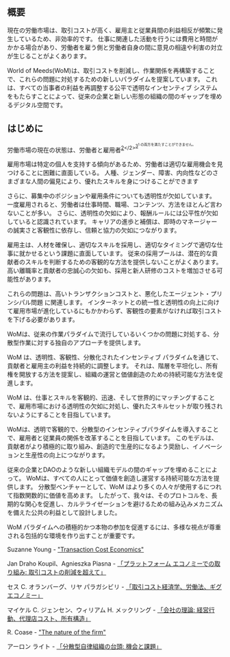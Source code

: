 ## 概要

現在の労働市場は、取引コストが高く、雇用主と従業員間の利益相反が頻繁に発生しているため、非効率的です。 仕事に関連した活動を行うには費用と時間がかかる場合があり、労働者を雇う側と労働者自身の間に意見の相違や利害の対立が生じることがよくあります。

World of Meeds(WoM)は、取引コストを削減し、作業関係を再構築することで、これらの問題に対処するための新しいパラダイムを提案しています。 これは、すべての当事者の利益を再調整する公平で透明なインセンティブ システムをもたらすことによって、従来の企業と新しい形態の組織の間のギャップを埋めるデジタル空間です。

## はじめに

労働市場の現在の状態は、労働者と雇用者<sup id="fnref:1"></sup></a></sup><sup id="fnref:2"><a href="#fn:2" class="footnote-ref">2</a></2><sup id="fnref:3"><a href="#fn:3" class="footnote-ref">3</a><sup id="fnref:1">1 の両方を満たすことができません。 </p> 

<p spaces-before="0">
  雇用市場は特定の個人を支持する傾向があるため、労働者は適切な雇用機会を見つけることに困難に直面している。 人種、ジェンダー、障害、内向性などのさまざまな人間の偏見により、優れたスキルを身につけることができます
</p>

<p spaces-before="0">
  さらに、募集中のポジションや雇用条件についても透明性が欠如しています。 一度雇用されると、労働者は仕事時間、職場、コンテンツ、方法をほとんど言わないことが多い。 さらに、透明性の欠如により、報酬ルールには公平性が欠如していると認識されています。 キャリアの進歩と補償は、即時のマネージャーの誠実さと客観性に依存し、信頼と協力の欠如につながります。
</p>

<p spaces-before="0">
  雇用主は、人材を確保し、適切なスキルを採用し、適切なタイミングで適切な仕事に就かせるという課題に直面しています。 従来の採用プールは、潜在的な貢献者のスキルを判断するための客観的な方法を提供しないことがよくあります。 高い離職率と貢献者の忠誠心の欠如も、採用と新人研修のコストを増加させる可能性があります。
</p>

<p spaces-before="0">
  これらの問題は、高いトランザクションコストと、悪化したエージェント・プリンシパル問題<fnref target="4" /> に関連します。 インターネットとの統一性と透明性の向上に向けて雇用市場が進化しているにもかかわらず、客観性の要素がなければ取引コスト<fnref target="5" />を下げる必要があります。
</p>

<p spaces-before="0">
  WoMは、従来の作業パラダイムで流行しているいくつかの問題に対処する、分散型作業に対する独自のアプローチを提供します。
</p>

<p spaces-before="0">
  WoM は、透明性、客観性、分散化されたインセンティブ パラダイムを通じて、貢献者と雇用主の利益を持続的に調整します。 それは、階層を平坦化し、所有権を開放する方法を提案し、組織の運営と価値創造のための持続可能な方法を促進します。
</p>

<p spaces-before="0">
  WoM は、仕事とスキルを客観的、迅速、そして世界的にマッチングすることで、雇用市場における透明性の欠如に対処し、優れたスキルセットが取り残されないようにすることを目指しています。
</p>

<p spaces-before="0">
  WoMは、透明で客観的で、分散型のインセンティブパラダイムを導入することで、雇用者と従業員の関係を改革することを目指しています。 このモデルは、貢献者がより積極的に取り組み、創造的で生産的になるよう奨励し、イノベーションと生産性の向上につながります。
</p>

<p spaces-before="0">
  従来の企業とDAO<fnref target="6" />のような新しい組織モデルの間のギャップを埋めることによって。 WoMは、すべての人にとって価値を創造し運営する持続可能な方法を提供します。 分散型ベンチャーとして、WoM はより多くの人々が使用するにつれて指数関数的に価値を高めます。 したがって、我々は、そのプロトコルを、長期的な関心を促進し、カルテライゼーションを避けるための組み込みメカニズムを備えた公共の利益として設計しました。
</p>

<p spaces-before="0">
  WoM パラダイムへの積極的かつ本物の参加を促進するには、多様な視点が尊重される包括的な環境を作り出すことが重要です。
</p>

<footnotes>
  <fn name="1" spaces-before="0">
    <p spaces-before="0">
      Suzanne Young - <a href="https://www.academia.edu/24703426/Transaction_Cost_Economics">"Transaction Cost Economics"</a>
    </p>
  </fn>
  
  <fn name="2" spaces-before="0">
    <p spaces-before="0">
      Jan Draho Koupil、Agnieszka Piasna - <a href="https://www.intereconomics.eu/contents/year/2017/number/6/article/work-in-the-platform-economy-beyond-lower-transaction-costs.html">「プラットフォーム エコノミーでの取り組み: 取引コストの削減を超えて」</a>
    </p>
  </fn>
  
  <fn name="3" spaces-before="0">
    <p spaces-before="0">
      セス C. オランバーグ、リヤ パラガシビリ - <a href="https://dsc.duq.edu/cgi/viewcontent.cgi?article=1115&context=law-faculty-scholarship">「取引コスト経済学、労働法、ギグ エコノミー」</a>
    </p>
  </fn>
  
  <fn name="4" spaces-before="0">
    <p spaces-before="0">
      マイケル C. ジェンセン、ウィリアム H. メックリング - <a href="https://www.sfu.ca/~wainwrig/Econ400/jensen-meckling.pdf">「会社の理論: 経営行動、代理店コスト、所有構造」</a>
    </p>
  </fn>
  
  <fn name="5" spaces-before="0">
    <p spaces-before="0">
      R. Coase - <a href="http://econdse.org/wp-content/uploads/2014/09/firm-coase.pdf">"The nature of the firm"</a>
    </p>
  </fn>
  
  <fn name="6" spaces-before="0">
    <p spaces-before="0">
      アーロン ライト - <a href="https://stanford-jblp.pubpub.org/pub/rise-of-daos/release/1">「分散型自律組織の台頭: 機会と課題」</a>
    </p>
  </fn>
</footnotes>